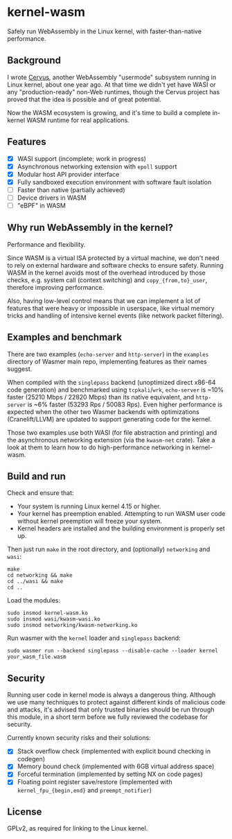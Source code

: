 # kernel-wasm

Safely run WebAssembly in the Linux kernel, with faster-than-native performance.

## Background

I wrote [Cervus](https://github.com/cervus-v/cervus), another WebAssembly "usermode" subsystem running in Linux kernel, about one year ago. At that time we didn't yet have WASI or any "production-ready" non-Web runtimes, though the Cervus project has proved that the idea is possible and of great potential.

Now the WASM ecosystem is growing, and it's time to build a complete in-kernel WASM runtime for real applications.

## Features

- [x] WASI support (incomplete; work in progress)
- [x] Asynchronous networking extension with `epoll` support
- [x] Modular host API provider interface
- [x] Fully sandboxed execution environment with software fault isolation
- [ ] Faster than native (partially achieved)
- [ ] Device drivers in WASM
- [ ] "eBPF" in WASM

## Why run WebAssembly in the kernel?

Performance and flexibility.

Since WASM is a virtual ISA protected by a virtual machine, we don't need to rely on external hardware and software checks to ensure safety. Running WASM in the kernel avoids most of the overhead introduced by those checks, e.g. system call (context switching) and `copy_{from,to}_user`, therefore improving performance.

Also, having low-level control means that we can implement a lot of features that were heavy or impossible in userspace, like virtual memory tricks and handling of intensive kernel events (like network packet filtering).

## Examples and benchmark

There are two examples (`echo-server` and `http-server`) in the `examples` directory of Wasmer main repo, implementing features as their names suggest.

When compiled with the `singlepass` backend (unoptimized direct x86-64 code generation) and benchmarked using `tcpkali`/`wrk`, `echo-server` is ~10% faster (25210 Mbps / 22820 Mbps) than its native equivalent, and `http-server` is ~6% faster (53293 Rps / 50083 Rps). Even higher performance is expected when the other two Wasmer backends with optimizations (Cranelift/LLVM) are updated to support generating code for the kernel.

Those two examples use both WASI (for file abstraction and printing) and the asynchronous networking extension (via the `kwasm-net` crate). Take a look at them to learn how to do high-performance networking in kernel-wasm.

## Build and run

Check and ensure that:

- Your system is running Linux kernel 4.15 or higher.
- Your kernel has preemption enabled. Attempting to run WASM user code without kernel preemption will freeze your system.
- Kernel headers are installed and the building environment is properly set up.

Then just run `make` in the root directory, and (optionally) `networking` and `wasi`:

```
make
cd networking && make
cd ../wasi && make
cd ..
```

Load the modules:

```
sudo insmod kernel-wasm.ko
sudo insmod wasi/kwasm-wasi.ko
sudo insmod networking/kwasm-networking.ko
```

Run wasmer with the `kernel` loader and `singlepass` backend:

```
sudo wasmer run --backend singlepass --disable-cache --loader kernel your_wasm_file.wasm
```

## Security

Running user code in kernel mode is always a dangerous thing. Although we use many techniques to protect against different kinds of malicious code and attacks, it's advised that only trusted binaries should be run through this module, in a short term before we fully reviewed the codebase for security.

Currently known security risks and their solutions:

- [x] Stack overflow check (implemented with explicit bound checking in codegen)
- [x] Memory bound check (implemented with 6GB virtual address space)
- [x] Forceful termination (implemented by setting NX on code pages)
- [x] Floating point register save/restore (implemented with `kernel_fpu_{begin,end}` and `preempt_notifier`)

## License

GPLv2, as required for linking to the Linux kernel.
